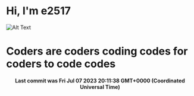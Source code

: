 # Hi, I'm e2517

![Alt Text](https://github.com/E2517/e2517/blob/master/images/background.gif)

# Coders are coders coding codes for coders to code codes

<h4 align="center">Last commit was Fri Jul 07 2023 20:11:38 GMT+0000 (Coordinated Universal Time)</h4>
